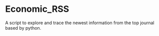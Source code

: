 # Economic_RSS
A script to explore and trace the newest information from the top journal based by python. 
